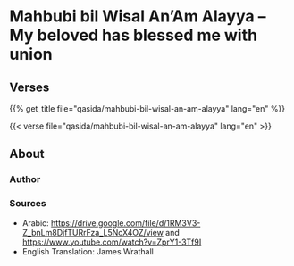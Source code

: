 # Mahbubi bil Wisal An’Am Alayya – My beloved has blessed me with union

## Verses

{{% get_title  file="qasida/mahbubi-bil-wisal-an-am-alayya" lang="en" %}}

{{< verse file="qasida/mahbubi-bil-wisal-an-am-alayya" lang="en" >}}

## About

### Author

### Sources

- Arabic: https://drive.google.com/file/d/1RM3V3-Z_bnLm8DjfTURrFza_L5NcX4OZ/view and https://www.youtube.com/watch?v=ZprY1-3Tf9I
- English Translation: James Wrathall
